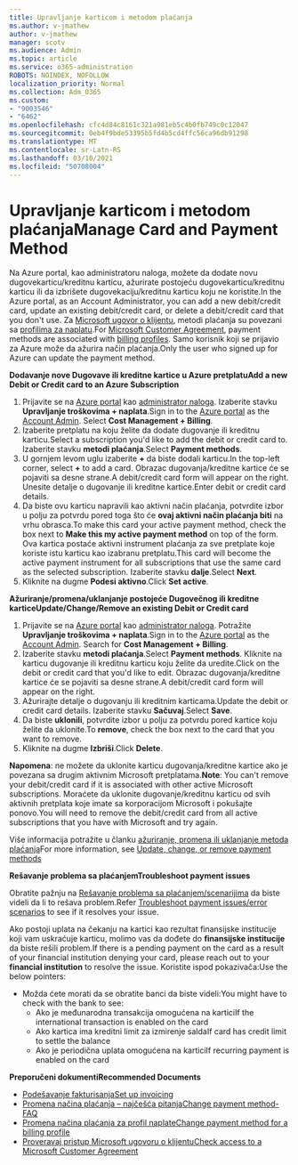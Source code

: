 ```yaml
---
title: Upravljanje karticom i metodom plaćanja
ms.author: v-jmathew
author: v-jmathew
manager: scotv
ms.audience: Admin
ms.topic: article
ms.service: o365-administration
ROBOTS: NOINDEX, NOFOLLOW
localization_priority: Normal
ms.collection: Adm_O365
ms.custom:
- "9003546"
- "6462"
ms.openlocfilehash: cfc4d84c8161c321a981eb5c4b0fb749c0c12047
ms.sourcegitcommit: 0eb4f9bde53395b5fd4b5cd4ffc56ca96db91298
ms.translationtype: MT
ms.contentlocale: sr-Latn-RS
ms.lasthandoff: 03/10/2021
ms.locfileid: "50708004"
---
```

# <a name="manage-card-and-payment-method"></a><span data-ttu-id="fe4a1-102">Upravljanje karticom i metodom plaćanja</span><span class="sxs-lookup"><span data-stu-id="fe4a1-102">Manage Card and Payment Method</span></span>

<span data-ttu-id="fe4a1-103">Na Azure portal, kao administratoru naloga, možete da dodate novu dugovekarticu/kreditnu karticu, ažurirate postojeću dugovekarticu/kreditnu karticu ili da izbrišete dugovekaciju/kreditnu karticu koju ne koristite.</span><span class="sxs-lookup"><span data-stu-id="fe4a1-103">In the Azure portal, as an Account Administrator, you can add a new debit/credit card, update an existing debit/credit card, or delete a debit/credit card that you don't use.</span></span> <span data-ttu-id="fe4a1-104">Za [Microsoft ugovor o klijentu](https://docs.microsoft.com/azure/billing/billing-how-to-change-credit-card?WT.mc_id=Portal-Microsoft_Azure_Support#check-access-to-a-microsoft-customer-agreement), metodi plaćanja su povezani sa [profilima za naplatu](https://docs.microsoft.com/azure/billing/billing-how-to-change-credit-card?WT.mc_id=Portal-Microsoft_Azure_Support#change-payment-method-for-a-billing-profile).</span><span class="sxs-lookup"><span data-stu-id="fe4a1-104">For [Microsoft Customer Agreement](https://docs.microsoft.com/azure/billing/billing-how-to-change-credit-card?WT.mc_id=Portal-Microsoft_Azure_Support#check-access-to-a-microsoft-customer-agreement), payment methods are associated with [billing profiles](https://docs.microsoft.com/azure/billing/billing-how-to-change-credit-card?WT.mc_id=Portal-Microsoft_Azure_Support#change-payment-method-for-a-billing-profile).</span></span> <span data-ttu-id="fe4a1-105">Samo korisnik koji se prijavio za Azure može da ažurira način plaćanja.</span><span class="sxs-lookup"><span data-stu-id="fe4a1-105">Only the user who signed up for Azure can update the payment method.</span></span>

<span data-ttu-id="fe4a1-106">**Dodavanje nove Dugovave ili kreditne kartice u Azure pretplatu**</span><span class="sxs-lookup"><span data-stu-id="fe4a1-106">**Add a new Debit or Credit card to an Azure Subscription**</span></span>

1. <span data-ttu-id="fe4a1-107">Prijavite se na [Azure portal](https://ms.portal.azure.com/) kao [administrator naloga](https://docs.microsoft.com/azure/cost-management-billing/manage/billing-subscription-transfer?WT.mc_id=Portal-Microsoft_Azure_Support#whoisaa). Izaberite stavku **Upravljanje troškovima + naplata**.</span><span class="sxs-lookup"><span data-stu-id="fe4a1-107">Sign in to the [Azure portal](https://ms.portal.azure.com/) as the [Account Admin](https://docs.microsoft.com/azure/cost-management-billing/manage/billing-subscription-transfer?WT.mc_id=Portal-Microsoft_Azure_Support#whoisaa). Select **Cost Management + Billing**.</span></span>
2. <span data-ttu-id="fe4a1-108">Izaberite pretplatu na koju želite da dodate dugovanje ili kreditnu karticu.</span><span class="sxs-lookup"><span data-stu-id="fe4a1-108">Select a subscription you'd like to add the debit or credit card to.</span></span> <span data-ttu-id="fe4a1-109">Izaberite stavku **metodi plaćanja**.</span><span class="sxs-lookup"><span data-stu-id="fe4a1-109">Select **Payment methods**.</span></span>
3. <span data-ttu-id="fe4a1-110">U gornjem levom uglu izaberite **+** da biste dodali karticu.</span><span class="sxs-lookup"><span data-stu-id="fe4a1-110">In the top-left corner, select **+** to add a card.</span></span> <span data-ttu-id="fe4a1-111">Obrazac dugovanja/kreditne kartice će se pojaviti sa desne strane.</span><span class="sxs-lookup"><span data-stu-id="fe4a1-111">A debit/credit card form will appear on the right.</span></span> <span data-ttu-id="fe4a1-112">Unesite detalje o dugovanje ili kreditne kartice.</span><span class="sxs-lookup"><span data-stu-id="fe4a1-112">Enter debit or credit card details.</span></span>
4. <span data-ttu-id="fe4a1-113">Da biste ovu karticu napravili kao aktivni način plaćanja, potvrdite izbor u polju za potvrdu pored toga što će **ovaj aktivni način plaćanja biti** na vrhu obrasca.</span><span class="sxs-lookup"><span data-stu-id="fe4a1-113">To make this card your active payment method, check the box next to **Make this my active payment method** on top of the form.</span></span> <span data-ttu-id="fe4a1-114">Ova kartica postaće aktivni instrument plaćanja za sve pretplate koje koriste istu karticu kao izabranu pretplatu.</span><span class="sxs-lookup"><span data-stu-id="fe4a1-114">This card will become the active payment instrument for all subscriptions that use the same card as the selected subscription.</span></span> <span data-ttu-id="fe4a1-115">Izaberite stavku **dalje**.</span><span class="sxs-lookup"><span data-stu-id="fe4a1-115">Select **Next**.</span></span>
5. <span data-ttu-id="fe4a1-116">Kliknite na dugme **Podesi aktivno**.</span><span class="sxs-lookup"><span data-stu-id="fe4a1-116">Click **Set active**.</span></span> 
 
<span data-ttu-id="fe4a1-117">**Ažuriranje/promena/uklanjanje postojeće Dugovečnog ili kreditne kartice**</span><span class="sxs-lookup"><span data-stu-id="fe4a1-117">**Update/Change/Remove an existing Debit or Credit card**</span></span>

1.  <span data-ttu-id="fe4a1-118">Prijavite se na [Azure portal](https://portal.azure.com/) kao [administrator naloga](https://docs.microsoft.com/azure/billing/billing-subscription-transfer?WT.mc_id=Portal-Microsoft_Azure_Support#whoisaa). Potražite **Upravljanje troškovima + naplata**.</span><span class="sxs-lookup"><span data-stu-id="fe4a1-118">Sign in to the [Azure portal](https://portal.azure.com/) as the [Account Admin](https://docs.microsoft.com/azure/billing/billing-subscription-transfer?WT.mc_id=Portal-Microsoft_Azure_Support#whoisaa). Search for **Cost Management + Billing**.</span></span>
2.  <span data-ttu-id="fe4a1-119">Izaberite stavku **metodi plaćanja**.</span><span class="sxs-lookup"><span data-stu-id="fe4a1-119">Select **Payment methods**.</span></span> <span data-ttu-id="fe4a1-120">Kliknite na karticu dugovanje ili kreditnu karticu koju želite da uredite.</span><span class="sxs-lookup"><span data-stu-id="fe4a1-120">Click on the debit or credit card that you'd like to edit.</span></span> <span data-ttu-id="fe4a1-121">Obrazac dugovanja/kreditne kartice će se pojaviti sa desne strane.</span><span class="sxs-lookup"><span data-stu-id="fe4a1-121">A debit/credit card form will appear on the right.</span></span>
3.  <span data-ttu-id="fe4a1-122">Ažurirajte detalje o dugovanju ili kreditnim karticama.</span><span class="sxs-lookup"><span data-stu-id="fe4a1-122">Update the debit or credit card details.</span></span> <span data-ttu-id="fe4a1-123">Izaberite stavku **Sačuvaj**.</span><span class="sxs-lookup"><span data-stu-id="fe4a1-123">Select **Save**.</span></span>
4.  <span data-ttu-id="fe4a1-124">Da biste **uklonili**, potvrdite izbor u polju za potvrdu pored kartice koju želite da uklonite.</span><span class="sxs-lookup"><span data-stu-id="fe4a1-124">To **remove**, check the box next to the card that you want to remove.</span></span>
5.  <span data-ttu-id="fe4a1-125">Kliknite na dugme **Izbriši**.</span><span class="sxs-lookup"><span data-stu-id="fe4a1-125">Click **Delete**.</span></span>

<span data-ttu-id="fe4a1-126">**Napomena**: ne možete da uklonite karticu dugovanja/kreditne kartice ako je povezana sa drugim aktivnim Microsoft pretplatama.</span><span class="sxs-lookup"><span data-stu-id="fe4a1-126">**Note**: You can't remove your debit/credit card if it is associated with other active Microsoft subscriptions.</span></span> <span data-ttu-id="fe4a1-127">Moraćete da uklonite dugovanje/kreditnu karticu od svih aktivnih pretplata koje imate sa korporacijom Microsoft i pokušajte ponovo.</span><span class="sxs-lookup"><span data-stu-id="fe4a1-127">You will need to remove the debit/credit card from all active subscriptions that you have with Microsoft and try again.</span></span>

<span data-ttu-id="fe4a1-128">Više informacija potražite u članku [ažuriranje, promena ili uklanjanje metoda plaćanja](https://docs.microsoft.com/azure/billing/billing-how-to-change-credit-card?WT.mc_id=Portal-Microsoft_Azure_Support)</span><span class="sxs-lookup"><span data-stu-id="fe4a1-128">For more information, see [Update, change, or remove payment methods](https://docs.microsoft.com/azure/billing/billing-how-to-change-credit-card?WT.mc_id=Portal-Microsoft_Azure_Support)</span></span>

<span data-ttu-id="fe4a1-129">**Rešavanje problema sa plaćanjem**</span><span class="sxs-lookup"><span data-stu-id="fe4a1-129">**Troubleshoot payment issues**</span></span>

<span data-ttu-id="fe4a1-130">Obratite pažnju na [Rešavanje problema sa plaćanjem/scenarijima](https://docs.microsoft.com/azure/cost-management-billing/manage/billing-troubleshoot-azure-payment-issues) da biste videli da li to rešava problem.</span><span class="sxs-lookup"><span data-stu-id="fe4a1-130">Refer [Troubleshoot payment issues/error scenarios](https://docs.microsoft.com/azure/cost-management-billing/manage/billing-troubleshoot-azure-payment-issues) to see if it resolves your issue.</span></span>

<span data-ttu-id="fe4a1-131">Ako postoji uplata na čekanju na kartici kao rezultat finansijske institucije koji vam uskraćuje karticu, molimo vas da dođete do **finansijske institucije** da biste rešili problem.</span><span class="sxs-lookup"><span data-stu-id="fe4a1-131">If there is a pending payment on the card as a result of your financial institution denying your card, please reach out to your **financial institution** to resolve the issue.</span></span> <span data-ttu-id="fe4a1-132">Koristite ispod pokazivača:</span><span class="sxs-lookup"><span data-stu-id="fe4a1-132">Use the below pointers:</span></span>

- <span data-ttu-id="fe4a1-133">Možda ćete morati da se obratite banci da biste videli:</span><span class="sxs-lookup"><span data-stu-id="fe4a1-133">You might have to check with the bank to see:</span></span> 
    - <span data-ttu-id="fe4a1-134">Ako je međunarodna transakcija omogućena na kartici</span><span class="sxs-lookup"><span data-stu-id="fe4a1-134">If the international transaction is enabled on the card</span></span>
    - <span data-ttu-id="fe4a1-135">Ako kartica ima kreditni limit za izmirenje salda</span><span class="sxs-lookup"><span data-stu-id="fe4a1-135">If card has credit limit to settle the balance</span></span>
    - <span data-ttu-id="fe4a1-136">Ako je periodična uplata omogućena na kartici</span><span class="sxs-lookup"><span data-stu-id="fe4a1-136">If recurring payment is enabled on the card</span></span>

<span data-ttu-id="fe4a1-137">**Preporučeni dokumenti**</span><span class="sxs-lookup"><span data-stu-id="fe4a1-137">**Recommended Documents**</span></span>

- [<span data-ttu-id="fe4a1-138">Podešavanje fakturisanja</span><span class="sxs-lookup"><span data-stu-id="fe4a1-138">Set up invoicing</span></span>](https://docs.microsoft.com/azure/cost-management-billing/manage/pay-by-invoice)
- [<span data-ttu-id="fe4a1-139">Promena načina plaćanja – najčešća pitanja</span><span class="sxs-lookup"><span data-stu-id="fe4a1-139">Change payment method- FAQ</span></span>](https://docs.microsoft.com/azure/cost-management-billing/manage/change-credit-card?WT.mc_id=Portal-Microsoft_Azure_Support#frequently-asked-questions)
- [<span data-ttu-id="fe4a1-140">Promena načina plaćanja za profil naplate</span><span class="sxs-lookup"><span data-stu-id="fe4a1-140">Change payment method for a billing profile</span></span>](https://docs.microsoft.com/azure/cost-management-billing/manage/change-credit-card?WT.mc_id=Portal-Microsoft_Azure_Support#change-payment-method-for-a-billing-profile)
- [<span data-ttu-id="fe4a1-141">Proveravaj pristup Microsoft ugovoru o klijentu</span><span class="sxs-lookup"><span data-stu-id="fe4a1-141">Check access to a Microsoft Customer Agreement</span></span>](https://docs.microsoft.com/azure/cost-management-billing/manage/change-credit-card?WT.mc_id=Portal-Microsoft_Azure_Support#check-access-to-a-microsoft-customer-agreement)
